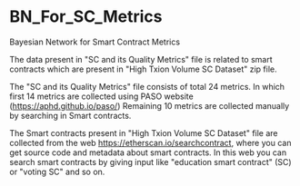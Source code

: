 # BN_For_SC_Metrics
Bayesian Network for Smart Contract Metrics

The data present in "SC and its Quality Metrics" file is related to smart contracts which are present in "High Txion Volume SC Dataset" zip file.

The "SC and its Quality Metrics" file consists of total 24 metrics. 
In which first 14 metrics are collected using PASO website (https://aphd.github.io/paso/)
Remaining 10 metrics are collected manually by searching in Smart contracts.

The Smart contracts present in "High Txion Volume SC Dataset" file are collected from the web https://etherscan.io/searchcontract, where you can get source code  and metadata about smart contracts. In this web you can search smart contracts by giving input like "education smart contract" (SC) or "voting SC" and so on.

